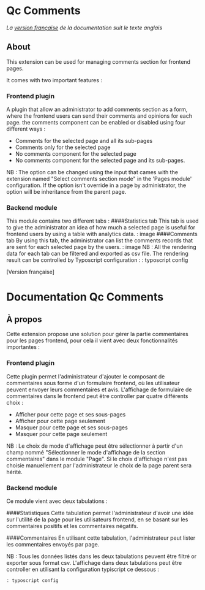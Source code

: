 Qc Comments
==============================================================
*La [version française](#documentation-qc-references) de la documentation suit le texte anglais*

## About
This extension can be used for managing comments section for frontend pages.

It comes with two important features :
### Frontend plugin
A plugin that allow an administrator to add comments section as a form, where the frontend users can send their comments and opinions for each page.
the comments component can be enabled or disabled using four different ways :
- Comments for the selected page and all its sub-pages
- Comments only for the selected page
- No comments component for the selected page
- No comments component for the selected page and its sub-pages. 

NB : The option can be changed using the input that cames with the extension named "Select comments section mode" in the 'Pages module' configuration.
If the option isn't override in a page by administrator, the option will be inheritance from the parent page.   

### Backend module
This module contains two different tabs :
####Statistics tab
This tab is used to give the administrator an idea of how much a selected page is useful for frontend users by using a table 
with analytics data.
 : image
####Comments tab
By using this tab, the administrator can list the comments records that are sent for each selected page by the users.
 : image
NB : All the rendering data for each tab can be filtered and exported as csv file.
The rendering result can be controlled by Typoscript configuration : 
   : typoscript config


[Version française]
# Documentation Qc Comments

## À propos
Cette extension propose une solution pour gérer la partie commentaires pour les pages frontend, pour cela il vient avec deux fonctionnalités importantes : 

### Frontend plugin
Cette plugin permet l'administrateur d'ajouter le composant de commentaires sous forme d'un formulaire frontend, où les utilisateur peuvent envoyer leurs commentaires et avis.
L'affichage de formulaire de commentaires dans le frontend peut être controller par quatre différents choix : 
- Afficher pour cette page et ses sous-pages
- Afficher pour cette page seulement
- Masquer pour cette page et ses sous-pages
- Masquer pour cette page seulement

NB : Le choix de mode d'affichage peut être sélectionner à partir d'un champ nommé "Sélectionner le mode d'affichage de la section commentaires" dans le module "Page".
Si le choix d'affichage n'est pas choisie manuellement par l'administrateur le choix de la page parent sera hérité.


### Backend module
Ce module vient avec deux tabulations : 

####Statistiques
Cette tabulation permet l'administrateur d'avoir une idée sur l'utilité de la page pour les utilisateurs frontend, en se basant sur les commentaires positifs et les commentaires
négatifs.

####Commentaires
En utilisant cette tabulation, l'administrateur peut lister les commentaires envoyés par page.

NB : Tous les données listés dans les deux tabulations peuvent être filtré or exporter sous format csv. 
L'affichage dans deux tabulations peut être controller en utilisant la configuration typiscript ce dessous : 

    : typoscript config